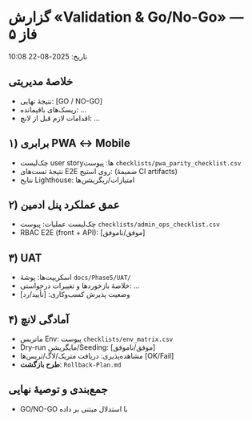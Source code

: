 # گزارش «Validation & Go/No-Go» — فاز ۵
تاریخ: 2025-08-22 10:08

## خلاصهٔ مدیریتی
- نتیجهٔ نهایی: [GO / NO-GO]
- ریسک‌های باقیمانده: …
- اقدامات لازم قبل از لانچ: …

## ۱) برابری PWA ↔ Mobile
- چک‌لیست user storyها: پیوست `checklists/pwa_parity_checklist.csv`
- نتیجهٔ تست‌های E2E روی استیج: (ضمیمهٔ CI artifacts)
- نتایج Lighthouse: امتیازات/ریگریشن‌ها

## ۲) عمق عملکرد پنل ادمین
- چک‌لیست عملیات: پیوست `checklists/admin_ops_checklist.csv`
- RBAC E2E (front + API): [موفق/ناموفق]

## ۳) UAT
- اسکریپت‌ها: پوشهٔ `docs/Phase5/UAT/`
- خلاصهٔ بازخوردها و تغییرات درخواستی: …
- وضعیت پذیرش کسب‌وکاری: [تأیید/رد]
  
## ۴) آمادگی لانچ
- ماتریس Env: پیوست `checklists/env_matrix.csv`
- Dry-run مایگریشن/Seeding: [موفق/ناموفق]
- مشاهده‌پذیری: دریافت متریک/لاگ/تریس‌ها [OK/Fail]
- **طرح بازگشت**: `Rollback-Plan.md`

## جمع‌بندی و توصیهٔ نهایی
- GO/NO-GO با استدلال مبتنی بر داده
